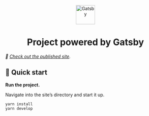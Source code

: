 <p align="center">
  <a href="https://www.gatsbyjs.com">
    <img alt="Gatsby" src="https://www.gatsbyjs.com/Gatsby-Monogram.svg" width="60" />
  </a>
</p>
<h1 align="center">
  Project powered by Gatsby
</h1>

_👀 [ Check out the published site](https://tender-almeida-99486d.netlify.app/)._

## 🚀 Quick start

**Run the project.**

Navigate into the site’s directory and start it up.

```shell
yarn install
yarn develop
```
